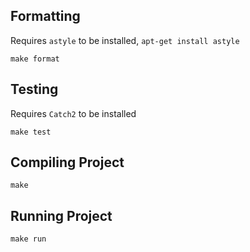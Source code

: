 ## Formatting

Requires `astyle` to be installed, `apt-get install astyle`

```
make format
```

## Testing

Requires `Catch2` to be installed
```
make test
```

## Compiling Project
```
make
```

## Running Project
```
make run
```
